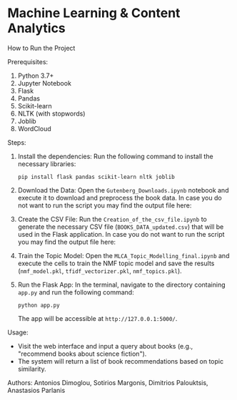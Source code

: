 # Machine Learning & Content Analytics

How to Run the Project

Prerequisites:
1. Python 3.7+ 
2. Jupyter Notebook
3. Flask
4. Pandas
5. Scikit-learn
6. NLTK (with stopwords)
7. Joblib
8. WordCloud

Steps:
1. Install the dependencies:
   Run the following command to install the necessary libraries:
   ```
   pip install flask pandas scikit-learn nltk joblib
   ```

2. Download the Data:
   Open the `Gutenberg_Downloads.ipynb` notebook and execute it to download and preprocess the book data. In case you do not want to run the script you may find the output file here:

3. Create the CSV File:
   Run the `Creation_of_the_csv_file.ipynb` to generate the necessary CSV file (`BOOKS_DATA_updated.csv`) that will be used in the Flask application. In case you do not want to run the script you may find the output file here:

4. Train the Topic Model:
   Open the `MLCA_Topic_Modelling_final.ipynb` and execute the cells to train the NMF topic model and save the results (`nmf_model.pkl`, `tfidf_vectorizer.pkl`, `nmf_topics.pkl`).

5. Run the Flask App:
   In the terminal, navigate to the directory containing `app.py` and run the following command:
   ```
   python app.py
   ```
   The app will be accessible at `http://127.0.0.1:5000/`.

Usage:
- Visit the web interface and input a query about books (e.g., "recommend books about science fiction").
- The system will return a list of book recommendations based on topic similarity.


Authors: Antonios Dimoglou, Sotirios Margonis, Dimitrios Palouktsis, Anastasios Parlanis
